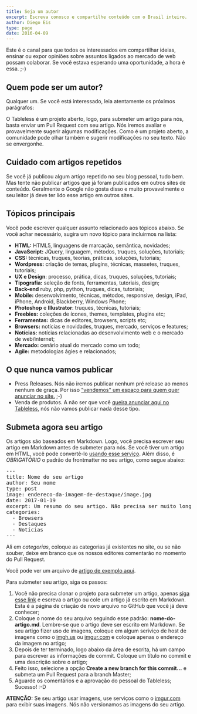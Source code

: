 ```yaml
---
title: Seja um autor
excerpt: Escreva conosco e compartilhe conteúdo com o Brasil inteiro.
author: Diego Eis
type: page
date: 2016-04-09
---
```


Este é o canal para que todos os interessados em compartilhar ideias, ensinar ou expor opiniões sobre assuntos ligados ao mercado de web possam colaborar. Se você estava esperando uma oportunidade, a hora é essa. ;-)

## Quem pode ser um autor?

Qualquer um. Se você está interessado, leia atentamente os próximos parágrafos:

O Tableless é um projeto aberto, logo, para submeter um artigo para nós, basta enviar um Pull Request com seu artigo. Nós iremos avaliar e provavelmente sugerir algumas modificações. Como é um projeto aberto, a comunidade pode olhar também e sugerir modificações no seu texto. Não se envergonhe.

## Cuidado com artigos repetidos

Se você já publicou algum artigo repetido no seu blog pessoal, tudo bem. Mas tente não publicar artigos que já foram publicados em outros sites de conteúdo. Geralmente o Google não gosta disso e muito provavelmente o seu leitor já deve ter lido esse artigo em outros sites.

## Tópicos principais

Você pode escrever qualquer assunto relacionado aos tópicos abaixo. Se você achar necessário, sugira um novo tópico para incluirmos na lista:

*   **HTML:** HTML5, linguagens de marcação, semântica, novidades;
*   **JavaScript:** JQuery, linguagem, métodos, truques, soluções, tutoriais;
*   **CSS:** técnicas, truques, teorias, práticas, soluções, tutoriais;
*   **Wordpress:** criação de temas, plugins, técnicas, massetes, truques, tutoriais;
*   **UX e Design**: processo, prática, dicas, truques, soluções, tutoriais;
*   **Tipografia:** seleção de fonts, ferramentas, tutoriais, design;
*   **Back-end** ruby, php, python, truques, dicas, tutoriais;
*   **Mobile:** desenvolvimento, técnicas, métodos, responsive, design, iPad, iPhone, Android, Blackberry, Windows Phone;
*   **Photoshop** e **Illustrator**: truques, técnicas, tutoriais;
*   **Freebies:** coleções de ícones, themes, templates, plugins etc;
*   **Ferramentas:** dicas de editores, browsers, scripts etc;
*   **Browsers:** notícias e novidades, truques, mercado, serviços e features;
*   **Notícias:** notícias relacionadas ao desenvolvimento web e o mercado de web/internet;
*   **Mercado:** cenário atual do mercado como um todo;
*   **Agile:** metodologias ágies e relacionados;

## O que nunca vamos publicar

*   Press Releases. Nós não iremos publicar nenhum pré release ao menos nenhum de graça. Por isso ["vendemos" um espaço para quem quer anunciar no site.](http://tableless.com.br/anuncie-no-tableless/) ;-)
*   Venda de produtos. A não ser que você [queira anunciar aqui no Tableless](http://tableless.com.br/anuncie/), nós não vamos publicar nada desse tipo.

## Submeta agora seu artigo

Os artigos são baseados em Markdown. Logo, você precisa escrever seu artigo em Markdown antes de submeter para nós. Se você tiver um artigo em HTML, você pode convertê-lo [usando esse serviço](https://domchristie.github.io/to-markdown/). Além disso, é *OBRIGATÓRIO* o padrão de frontmatter no seu artigo, como segue abaixo:

<pre class="lang-yaml">
---
title: Nome do seu artigo
author: Seu nome
type: post
image: endereco-da-imagem-de-destaque/image.jpg
date: 2017-01-19
excerpt: Um resumo do seu artigo. Não precisa ser muito longo, mas o suficiente para que os usuários saibam em poucas palavras sobre o que é o seu artigo. É aqui que eles se interessarão pelo seu texto.
categories:
  - Browsers
  - Destaques
  - Notícias
---
</pre>

Ali em *categorias*, coloque as categorias já existentes no site, ou se não souber, deixe em branco que os nossos editores comentarão no momento do Pull Request.

Você pode ver um arquivo de [artigo de exemplo aqui](https://raw.githubusercontent.com/tableless/tableless-static/master/content/carreira-de-front-end-vai-morrer.md).

Para submeter seu artigo, siga os passos:

1. Você não precisa clonar o projeto para submeter um artigo, apenas [siga esse link](https://github.com/tableless/tableless-static/new/master/content) e escreva o artigo ou cole um artigo já escrito em Markdown. Esta é a página de criação de novo arquivo no GitHub que você já deve conhecer;
2. Coloque o nome do seu arquivo seguindo esse padrão: **nome-do-artigo.md**. Lembre-se que o artigo deve ser escrito em Markdown. Se seu artigo fizer uso de imagens, coloque em algum seriviço de host de imagens como o [imgh.us](imgh.us) ou [imgur.com](imgur.com) e coloque apenas o endereço da imagem no artigo;
3. Depois de ter terminado, logo abaixo da área de escrita, há um campo para escrever as informações de commit. Coloque um título no commit e uma descrição sobre o artigo;
4. Feito isso, selecione a opção **Create a new branch for this commit...** e submeta um Pull Request para a branch Master;
5. Aguarde os comentários e a aprovação do pessoal do Tableless; Sucesso! :-D

**ATENÇÃO:** Se seu artigo usar imagens, use serviços como o [imgur.com](imgur.com) para exibir suas imagens. Nós não versionamos as imagens do seu artigo.